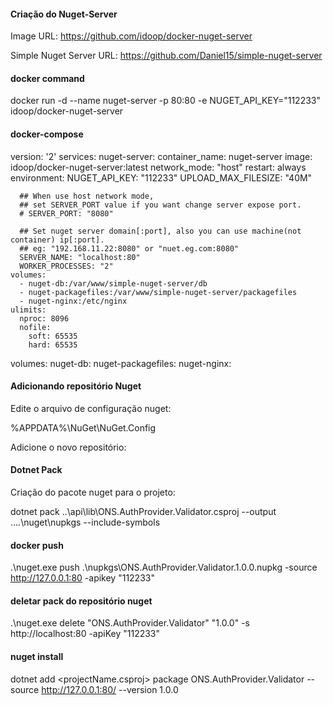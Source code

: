 #### Criação do Nuget-Server

Image URL: https://github.com/idoop/docker-nuget-server

Simple Nuget Server URL: https://github.com/Daniel15/simple-nuget-server


#### docker command

docker run -d --name nuget-server -p 80:80 -e NUGET_API_KEY="112233" idoop/docker-nuget-server


#### docker-compose

version: '2'
services:
  nuget-server:
    container_name: nuget-server
    image: idoop/docker-nuget-server:latest
    network_mode: "host"
    restart: always
    environment:
      NUGET_API_KEY: "112233"
      UPLOAD_MAX_FILESIZE: "40M"
      
      ## When use host network mode, 
      ## set SERVER_PORT value if you want change server expose port.
      # SERVER_PORT: "8080"
      
      ## Set nuget server domain[:port], also you can use machine(not container) ip[:port]. 
      ## eg: "192.168.11.22:8080" or "nuet.eg.com:8080"
      SERVER_NAME: "localhost:80"
      WORKER_PROCESSES: "2"
    volumes:
      - nuget-db:/var/www/simple-nuget-server/db
      - nuget-packagefiles:/var/www/simple-nuget-server/packagefiles
      - nuget-nginx:/etc/nginx
    ulimits:
      nproc: 8096
      nofile:
        soft: 65535
        hard: 65535
volumes:
  nuget-db:
  nuget-packagefiles:
  nuget-nginx:


#### Adicionando repositório Nuget 

Edite o arquivo de configuração nuget:

%APPDATA%\NuGet\NuGet.Config

Adicione o novo repositório:
<add key="Plataforma" value="http://localhost:80/" />


#### Dotnet Pack 

Criação do pacote nuget para o projeto:

dotnet pack ..\api\lib\ONS.AuthProvider.Validator.csproj --output ..\..\nuget\nupkgs --include-symbols


#### docker push

.\nuget.exe push .\nupkgs\ONS.AuthProvider.Validator.1.0.0.nupkg -source http://127.0.0.1:80 -apikey "112233"


#### deletar pack do repositório nuget

.\nuget.exe delete "ONS.AuthProvider.Validator" "1.0.0" -s http://localhost:80 -apiKey "112233"


#### nuget install

dotnet add <projectName.csproj> package ONS.AuthProvider.Validator --source http://127.0.0.1:80/ --version 1.0.0
